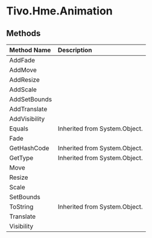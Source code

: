 # Tivo.Hme.Animation #

## Methods ##
| **Method Name** | **Description** |
|:----------------|:----------------|
| AddFade |  |
| AddMove |  |
| AddResize |  |
| AddScale |  |
| AddSetBounds |  |
| AddTranslate |  |
| AddVisibility |  |
| Equals | Inherited from System.Object. |
| Fade |  |
| GetHashCode | Inherited from System.Object. |
| GetType | Inherited from System.Object. |
| Move |  |
| Resize |  |
| Scale |  |
| SetBounds |  |
| ToString | Inherited from System.Object. |
| Translate |  |
| Visibility |  |
